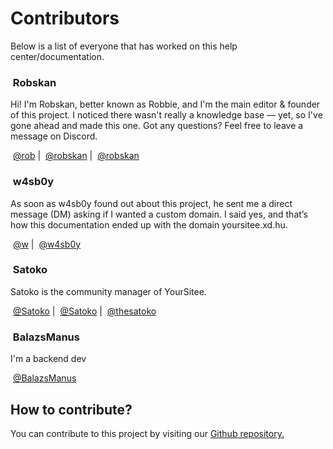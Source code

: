 # Contributors

Below is a list of everyone that has worked on this help center/documentation.

### <img src="../.gitbook/assets/contributors/robskan (2).png" alt="" data-size="line"> Robskan <img src="../.gitbook/assets/badges/projectLead.png" alt="" data-size="line"><img src="../.gitbook/assets/badges/author (5).png" alt="" data-size="line">

Hi! I'm Robskan, better known as Robbie, and I'm the main editor & founder of this project. I noticed there wasn't really a knowledge base — yet, so I've gone ahead and made this one. Got any questions? Feel free to leave a message on Discord.

<img src="../.gitbook/assets/socials/yoursitee.png" alt="" data-size="line"> [@rob](https://yoursit.ee/rob) | <img src="../.gitbook/assets/socials/twitter.png" alt="" data-size="line"> [@robskan](https://x.com/Robskan) | <img src="../.gitbook/assets/socials/discord.jpg" alt="" data-size="line"> [@robskan](https://discord.com/users/791957021728702464)

### <img src="../.gitbook/assets/contributors/w4sb0y.png" alt="" data-size="line"> w4sb0y <img src="../.gitbook/assets/badges/domainDonator.png" alt="" data-size="line">

As soon as w4sb0y found out about this project, he sent me a direct message (DM) asking if I wanted a custom domain. I said yes, and that’s how this documentation ended up with the domain yoursitee.xd.hu.

<img src="../.gitbook/assets/socials/yoursitee.png" alt="" data-size="line"> [@w](https://yoursit.ee/w) | <img src="../.gitbook/assets/socials/discord.jpg" alt="" data-size="line"> [@w4sb0y](https://discord.com/users/439709934142095360)

### <img src="../.gitbook/assets/contributors/satoko (3).png" alt="" data-size="line"> Satoko <img src="../.gitbook/assets/badges/yoursiteeStaff (2).png" alt="" data-size="line"> <img src="../.gitbook/assets/badges/author (5).png" alt="" data-size="line">

Satoko is the community manager of YourSitee.

<img src="../.gitbook/assets/socials/yoursitee.png" alt="" data-size="line"> [@Satoko](https://yoursit.ee/Satoko) | <img src="../.gitbook/assets/socials/twitter.png" alt="" data-size="line"> [@Satoko](https://x.com/thesatoko) | <img src="../.gitbook/assets/socials/discord.jpg" alt="" data-size="line"> [@thesatoko](https://discord.com/users/491973404434628617)

### <img src="../.gitbook/assets/contributors/balazsmanus.png" alt="" data-size="line"> BalazsManus <img src="../.gitbook/assets/badges/author (5).png" alt="" data-size="line">

I'm a backend dev

<img src="../.gitbook/assets/socials/yoursitee.png" alt="" data-size="line"> [@BalazsManus](https://yoursit.ee/balazsmanus)

## How to contribute?

You can contribute to this project by visiting our [Github repository.](https://github.com/YourSitee-Help/docs)
